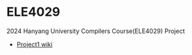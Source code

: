 # ELE4029
2024 Hanyang University Compilers Course(ELE4029) Project

- [Project1 wiki](https://github.com/juhyeongkim527/Compilers/wiki/Project1)
